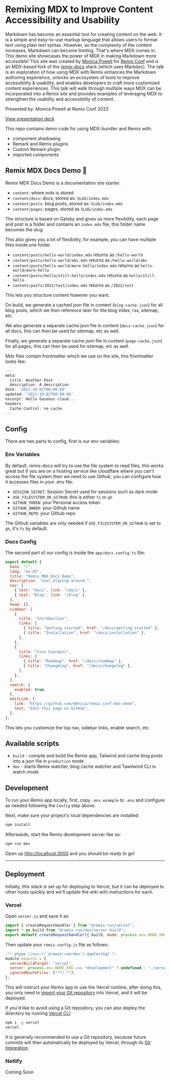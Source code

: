 # Remixing MDX to Improve Content Accessibility and Usability


Markdown has become an essential tool for creating content on the web. It is a simple and easy-to-use markup language that allows users to format text using plain text syntax. However, as the complexity of the content increases, Markdown can become limiting. That's where MDX comes in. This demo site showcases the power of MDX in making Markdown more accessible! This site was created by [Monica Powell](https://aboutmonica.com) for [Remix Conf](https://remix.run/conf) and is an MDX-based fork of the [remix-docs](https://github.com/freekrai/remix-docs) stack (which uses Markdoc). The talk is an exploration of how using MDX with Remix enhances the Markdown authoring experience, unlocks an ecosystem of tools to improve accessibility & usability, and enables developers to craft more customized content experiences. This talk will walk through multiple ways MDX can be incorporated into a Remix site and provides examples of leveraging MDX to strengthen the usability and accessibility of content.
 
Presented by: Monica Powell at Remix Conf 2023

[View presentation deck](https://slides.com/m0nica/remixmdx/)

This repo contains demo code for using MDX-bundler and Remix with:
- component shadowing
- Remark and Remix plugins
- Custom Remark plugin
- imported components 

## Remix MDX Docs Demo 📖

Remix MDX Docs Demo is a documentation site starter.

- `content`: where mdx is stored
- `content/docs`: docs, stored as: `SLUG/index.mdx`
- `content/posts`: blog posts, stored as: `SLUG/index.mdx`
- `content/pages`: pages, stored as `SLUG/index.mdx`

The structure is based on Gatsby and gives us more flexibility, each page and post is a folder and contains an `index.mdx` file, this folder name becomes the slug.

This also gives you a lot of flexibility, for example, you can have multiple files inside one folder

- `content/posts/hello-world/index.mdx` returns as `/hello-world`
- `content/posts/hello-world/abc.mdx` returns as `/hello-world/abc`
- `content/posts/hello-world/more-hello/index.mdx` returns as `hello-world/more-hello`
- `content/posts/hello/still-hello/index.mdx` returns as `hello/still-hello`
- `content/posts/2022/test/index.mdx` returns as `/2022/test`

This lets you structure content however you want.

On build, we generate a cached json file in content (`blog-cache.json`) for all blog posts, which we then reference later for the blog index, rss, sitemap, etc.

We also generate a separate cache json file in content (`docs-cache.json`) for all docs, this can then be used for sitemap, etc as well.

Finally, we generate a separate cache json file in content (`page-cache.json`) for all pages, this can then be used for sitemap, etc as well.

Mdx files contain frontmatter which we use on the site, this frontmatter looks like:

```jsx
---
meta:
  title: Another Post
  description: A description
date: '2021-10-02T00:00:00'
updated: '2021-10-02T00:00:00'
excerpt: Hello Gaseous cloud...
headers:
  Cache-Control: no-cache
---
```

## Config

There are two parts to config, first is our env variables:

### Env Variables

By default, remix-docs will try to use the file system to read files, this works great but if you are on a hosting service like cloudflare where you can't access the file system then we need to use Github, you can configure how it accesses files in your .env file:

- `SESSION_SECRET`: Session Secret used for sessions such as dark mode
- `USE_FILESYSTEM_OR_GITHUB`: this is either `fs` or `gh`
- `GITHUB_TOKEN`: your Personal access token
- `GITHUB_OWNER`: your Github name
- `GITHUB_REPO`: your Github repo

The Github variables are only needed if `USE_FILESYSTEM_OR_GITHUB` is set to `gh`, it's `fs` by default.

### Docs Config

The second part of our config is inside the `app/docs.config.ts` file:

```js
export default {
  base: "/",
  lang: "en-US",
  title: "Remix MDX Docs Demo",
  description: "Just playing around.",
  nav: [
    { text: "Docs", link: "/docs" },
    { text: "Blog", link: "/blog" },
  ],
  head: [],
  sidebar: [
    {
      title: "Introduction",
      links: [
        { title: "Getting started", href: "/docs/getting-started" },
        { title: "Installation", href: "/docs/installation" },
      ],
    },
    {
      title: "Core Concepts",
      links: [
        { title: "Roadmap", href: "/docs/roadmap" },
        { title: "Changelog", href: "/docs/changelog" },
      ],
    },
  ],
  search: {
    enabled: true,
  },
  editLink: {
    link: "https://github.com/m0nica/remix-conf-mdx-demo",
    text: "Edit this page on GitHub",
  },
};
```

This lets you customize the top nav, sidebar links, enable search, etc.

## Available scripts

- `build` - compile and build the Remix app, Tailwind and cache blog posts into a json file in `production` mode
- `dev` - starts Remix watcher, blog cache watcher and Tawilwind CLI in watch mode

## Development

To run your Remix app locally, first, copy `.env.example` to `.env` and configure as needed following the `Config` step above.

Next, make sure your project's local dependencies are installed:

```bash
npm install
```

Afterwards, start the Remix development server like so:

```bash
npm run dev
```

Open up [http://localhost:3000](http://localhost:3000) and you should be ready to go!

---

## Deployment

Initially, this stack is set up for deploying to Vercel, but it can be deployed to other hosts quickly and we'll update the wiki with instructions for each.

### Vercel

Open `server.js` and save it as:

```jsx
import { createRequestHandler } from "@remix-run/vercel";
import * as build from "@remix-run/dev/server-build";
export default createRequestHandler({ build, mode: process.env.NODE_ENV });
```

Then update your `remix.config.js` file as follows:

```jsx
/** @type {import('@remix-run/dev').AppConfig} */
module.exports = {
  serverBuildTarget: "vercel",
  server: process.env.NODE_ENV === "development" ? undefined : "./server.js",
  ignoredRouteFiles: ["**/.*"],
};
```

This will instruct your Remix app to use the Vercel runtime, after doing this, you only need to [import your Git repository](https://vercel.com/new) into Vercel, and it will be deployed.

If you'd like to avoid using a Git repository, you can also deploy the directory by running [Vercel CLI](https://vercel.com/cli):

```bash
npm i -g vercel
vercel
```

It is generally recommended to use a Git repository, because future commits will then automatically be deployed by Vercel, through its [Git Integration](https://vercel.com/docs/concepts/git).

### Netlify

Coming Soon
